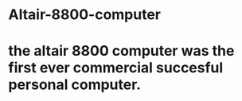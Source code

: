 # Altair-8800-computer

# the altair 8800 computer was the first ever commercial succesful personal computer. 
